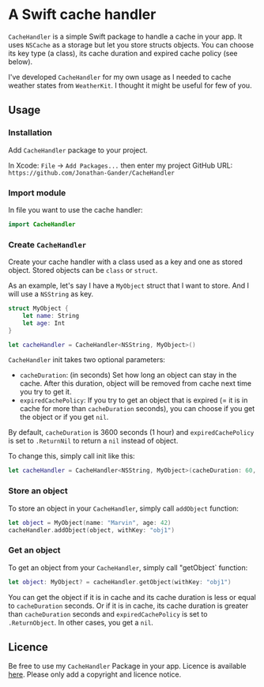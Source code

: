 # A Swift cache handler
`CacheHandler` is a simple Swift package to handle a cache in your app. It uses `NSCache` as a storage but let you store structs objects. You can choose its key type (a class), its cache duration and expired cache policy (see below).

I've developed `CacheHandler` for my own usage as I needed to cache weather states from `WeatherKit`. I thought it might be useful for few of you.

## Usage 

### Installation

Add `CacheHandler` package to your project. 

In Xcode: `File` -> `Add Packages...` then enter my project GitHub URL:  
`https://github.com/Jonathan-Gander/CacheHandler`

### Import module
In file you want to use the cache handler:

```swift
import CacheHandler
```

### Create `CacheHandler`

Create your cache handler with a class used as a key and one as stored object. Stored objects can be `class` or `struct`.

As an example, let's say I have a `MyObject` struct that I want to store. And I will use a `NSString` as key.

```swift
struct MyObject {
    let name: String
    let age: Int
}

let cacheHandler = CacheHandler<NSString, MyObject>()
```

`CacheHandler` init takes two optional parameters:

- `cacheDuration`: (in seconds) Set how long an object can stay in the cache. After this duration, object will be removed from cache next time you try to get it.
- `expiredCachePolicy`: If you try to get an object that is expired (= it is in cache for more than `cacheDuration` seconds), you can choose if you get the object or if you get `nil`.

By default, `cacheDuration` is 3600 seconds (1 hour) and `expiredCachePolicy` is set to `.ReturnNil` to return a `nil` instead of object.

To change this, simply call init like this:

```swift
let cacheHandler = CacheHandler<NSString, MyObject>(cacheDuration: 60, expiredCachePolicy: .ReturnObject) // cache of 60 seconds only
```

### Store an object

To store an object in your `CacheHandler`, simply call `addObject` function: 

```swift
let object = MyObject(name: "Marvin", age: 42)
cacheHandler.addObject(object, withKey: "obj1")
```

### Get an object

To get an object from your `CacheHandler`, simply call "getObject` function: 

```swift
let object: MyObject? = cacheHandler.getObject(withKey: "obj1")
```

You can get the object if it is in cache and its cache duration is less or equal to `cacheDuration` seconds. Or if it is in cache, its cache duration is greater than `cacheDuration` seconds and `expiredCachePolicy` is set to `.ReturnObject`. In other cases, you get a `nil`.

## Licence

Be free to use my `CacheHandler` Package in your app. Licence is available [here](https://github.com/Jonathan-Gander/CacheHandler/blob/main/LICENSE). Please only add a copyright and licence notice.
